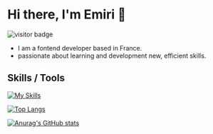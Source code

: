   
# Hi there, I'm Emiri 👋

![visitor badge](https://visitor-badge.glitch.me/badge?page_id=Emiri-i.visitor-badge&left_text=My%20Page%20Visitors)


- I am a fontend developer based in France.
- passionate about learning and development new, efficient skills.
 
## Skills / Tools
[![My Skills](https://skillicons.dev/icons?i=react,redux,ts,vue,html,css,git,github,firebase,figma)](https://skillicons.dev)


[![Top Langs](https://github-readme-stats.vercel.app/api/top-langs/?username=Emiri-i&layout=compact&theme=cobalt
)](https://github.com/anuraghazra/github-readme-stats)

[![Anurag's GitHub stats](https://github-readme-stats.vercel.app/api?username=Emiri-i&count_private=true&show_icons=true&hide=issues,contribs&theme=cobalt)](https://github.com/anuraghazra/github-readme-stats)




<!--
**Emiri-i/Emiri-i** is a ✨ _special_ ✨ repository because its `README.md` (this file) appears on your GitHub profile.

Here are some ideas to get you started:

- 🔭 I’m currently working on ...
- 🌱 I’m currently learning ...
- 👯 I’m looking to collaborate on ...
- 🤔 I’m looking for help with ...
- 💬 Ask me about ...
- 📫 How to reach me: ...
- 😄 Pronouns: ...
- ⚡ Fun fact: ...


![SPM is supported](https://img.shields.io/badge/SPM-Supported-orange)
-->
